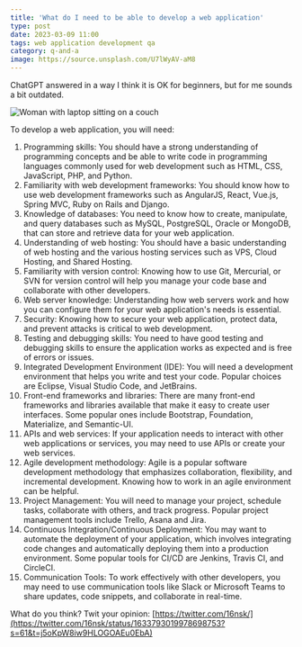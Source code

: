 ```yaml
---
title: 'What do I need to be able to develop a web application'
type: post
date: 2023-03-09 11:00
tags: web application development qa
category: q-and-a
image: https://source.unsplash.com/U7lWyAV-aM8
---
```


ChatGPT answered in a way I think it is OK for beginners, but for me sounds a bit outdated.

![Woman with laptop sitting on a couch](https://source.unsplash.com/U7lWyAV-aM8)

To develop a web application, you will need:

1. Programming skills: You should have a strong understanding of programming concepts and be able to write code in programming languages commonly used for web development such as HTML, CSS, JavaScript, PHP, and Python.
1. Familiarity with web development frameworks: You should know how to use web development frameworks such as AngularJS, React, Vue.js, Spring MVC, Ruby on Rails and Django.
1. Knowledge of databases: You need to know how to create, manipulate, and query databases such as MySQL, PostgreSQL, Oracle or MongoDB, that can store and retrieve data for your web application.
1. Understanding of web hosting: You should have a basic understanding of web hosting and the various hosting services such as VPS, Cloud Hosting, and Shared Hosting.
1. Familiarity with version control: Knowing how to use Git, Mercurial, or SVN for version control will help you manage your code base and collaborate with other developers.
1. Web server knowledge: Understanding how web servers work and how you can configure them for your web application's needs is essential.
1. Security: Knowing how to secure your web application, protect data, and prevent attacks is critical to web development.
1. Testing and debugging skills: You need to have good testing and debugging skills to ensure the application works as expected and is free of errors or issues.
1. Integrated Development Environment (IDE): You will need a development environment that helps you write and test your code. Popular choices are Eclipse, Visual Studio Code, and JetBrains.
1. Front-end frameworks and libraries: There are many front-end frameworks and libraries available that make it easy to create user interfaces. Some popular ones include Bootstrap, Foundation, Materialize, and Semantic-UI.
1. APIs and web services: If your application needs to interact with other web applications or services, you may need to use APIs or create your web services.
1. Agile development methodology: Agile is a popular software development methodology that emphasizes collaboration, flexibility, and incremental development. Knowing how to work in an agile environment can be helpful.
1. Project Management: You will need to manage your project, schedule tasks, collaborate with others, and track progress. Popular project management tools include Trello, Asana and Jira.
1. Continuous Integration/Continuous Deployment: You may want to automate the deployment of your application, which involves integrating code changes and automatically deploying them into a production environment. Some popular tools for CI/CD are Jenkins, Travis CI, and CircleCI.
1. Communication Tools: To work effectively with other developers, you may need to use communication tools like Slack or Microsoft Teams to share updates, code snippets, and collaborate in real-time.

What do you think? Twit your opinion: [https://twitter.com/16nsk/](https://twitter.com/16nsk/status/1633793019978698753?s=61&t=j5oKpW8iw9HLOGOAEu0EbA)
